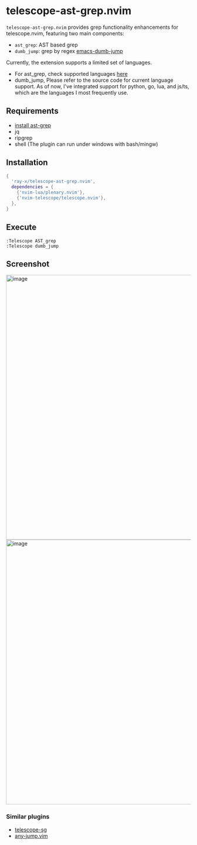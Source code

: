 # telescope-ast-grep.nvim

`telescope-ast-grep.nvim` provides grep functionality enhancements for telescope.nvim, featuring two main components:
- `ast_grep`: AST based grep
- `dumb_jump`: grep by regex [emacs-dumb-jump](https://github.com/jacktasia/dumb-jump)

Currently, the extension supports a limited set of languages.
- For ast_grep, check supported languages [here](https://github.com/ast-grep/ast-grep)
- dumb_jump, Please refer to the source code for current language support. As of now, I've integrated support for python, go, lua, and js/ts, which are the languages I most frequently use.

## Requirements
- [install ast-grep](https://github.com/ast-grep/ast-grep#installation)
- jq
- ripgrep
- shell (The plugin can run under windows with bash/mingw)

## Installation
```lua
{
  'ray-x/telescope-ast-grep.nvim',
  dependencies = {
    {'nvim-lua/plenary.nvim'},
    {'nvim-telescope/telescope.nvim'},
  },
}
```

## Execute

```vim
:Telescope AST_grep
:Telescope dumb_jump
```

## Screenshot

<img width="720" alt="image" src="https://user-images.githubusercontent.com/1681295/280497477-794da50e-9f56-4e4b-b0d3-6e5a8c3a1433.png">
<img width="720" alt="image" src="https://user-images.githubusercontent.com/1681295/280444283-ebe5159e-a3d8-4291-b642-a7c8903a08a0.png">

### Similar plugins

- [telescope-sg](https://github.com/Marskey/telescope-sg)
- [any-jump.vim](https://github.com/pechorin/any-jump.vim)

